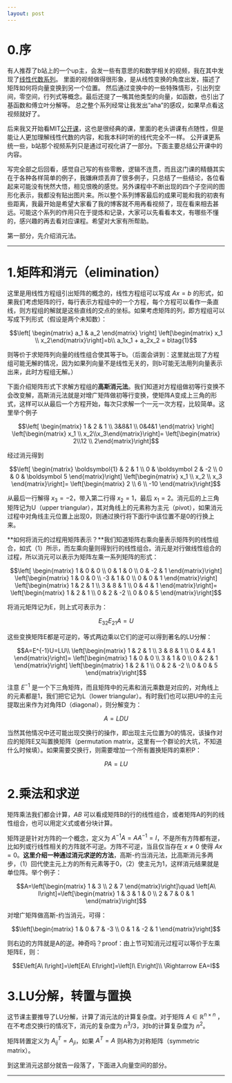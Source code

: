 ```yaml
---
layout: post
---
```


# 0.序
有人推荐了b站上的一个up主，会发一些有意思的和数学相关的视频，我在其中发现了[线性代数系列](https://www.bilibili.com/video/av5977466)。
里面的视频做得很形象，是从线性变换的角度出发，描述了矩阵如何将向量变换到另一个位置。
然后通过变换中的一些特殊情形，引出列空间，零空间，行列式等概念。最后还提了一嘴其他类型的向量，如函数，也引出了基函数和傅立叶分解等。
总之整个系列经常让我发出“aha”的感叹，如果早点看这视频就好了。

后来我又开始看MIT[公开课](http://open.163.com/special/opencourse/daishu.html)，这也是很经典的课，里面的老头讲课有点随性，但是能让人更加理解线性代数的内容，和我本科时听的线代完全不一样。
公开课更系统一些，b站那个视频系列只是通过可视化讲了一部分。下面主要总结公开课中的内容。

写完全部之后回看，感觉自己写的有些零散，逻辑不连贯，而且这门课的精髓其实在于各种各样简单的例子，我嫌麻烦丢弃了很多例子，只总结了一些结论，各位看起来可能没有恍然大悟，相见恨晚的感觉。另外课程中不断出现的四个子空间的图形化表示，我都没有贴出图片来。所以整个系列博客最后的成果可能和我的初衷有些距离，我最开始是希望大家看了我的博客就不用再看视频了，现在看来相去甚远。可能这个系列的作用只在于提炼和记录，大家可以先看看本文，有哪些不懂的，感兴趣的再去看对应课程。希望对大家有所帮助。

第一部分，先介绍消元法。

---

# 1.矩阵和消元（elimination）
这里是用线性方程组引出矩阵的概念的，线性方程组可以写成 $Ax=b$ 的形式，如果我们考虑矩阵的行，每行表示方程组中的一个方程，每个方程可以看作一条直线，则方程组的解就是这些直线的交点的坐标。如果考虑矩阵的列，即方程组可以写成下列形式（假设是两个未知数）：

$$\left[ \begin{matrix} a_1 & a_2 \end{matrix} \right]
\left[\begin{matrix} x_1 \\ x_2\end{matrix}\right]=b\\
a_1x_1 + a_2x_2 = b\tag{1}$$

则等价于求矩阵列向量的线性组合使其等于b。（后面会讲到：这里就出现了方程组可能无解的情况，因为如果列向量不是线性无关的，则b可能无法用列向量表示出来，此时方程组无解。）

下面介绍矩阵形式下求解方程组的**高斯消元法**。我们知道对方程组做初等行变换不会改变解，高斯消元法就是对增广矩阵做初等行变换，使矩阵A变成上三角的形式，这样可以从最后一个方程开始，每次只求解一个一元一次方程，比较简单。这里举个例子

$$\left[ \begin{matrix} 1 & 2 & 1 \\ 3&8&1 \\ 0&4&1 \end{matrix} \right]
\left[\begin{matrix} x_1 \\ x_2\\x_3\end{matrix}\right]=
\left[\begin{matrix} 2\\12 \\ 2\end{matrix}\right]$$

经过消元得到

$$\left[ \begin{matrix}
\boldsymbol{1} & 2 & 1 \\
 0 & \boldsymbol 2 & -2 \\
  0 & 0 & \boldsymbol 5 \end{matrix}\right]
\left[\begin{matrix} x_1 \\ x_2 \\ x_3 \end{matrix}\right]=
\left[\begin{matrix} 2 \\ 6 \\ -10 \end{matrix}\right]$$

从最后一行解得 $x_3=-2$，带入第二行得 $x_2=1$，最后 $x_1=2$。消元后的上三角矩阵记为U（upper triangular），其对角线上的元素称为主元（pivot），如果消元过程中对角线主元位置上出现0，则通过换行将下面行中该位置不是0的行换上来。

**如何将消元的过程用矩阵表示？**我们知道矩阵右乘向量表示矩阵列的线性组合，如式（1）所示，而左乘向量则得到行的线性组合。消元是对行做线性组合的过程，所以消元可以表示为矩阵左乘一系列矩阵的形式：

$$\left[ \begin{matrix} 1 & 0 & 0 \\ 0 &  1 & 0 \\ 0 & -2 & 1 \end{matrix}\right]
\left[\begin{matrix} 1 & 0 & 0 \\ -3 &  1 & 0 \\ 0 & 0 & 1 \end{matrix}\right]
\left[\begin{matrix} 1 & 2 & 1 \\ 3 & 8 & 1 \\ 0 & 4 & 1 \end{matrix}\right]=
\left[\begin{matrix} 1 & 2 & 1 \\ 0 & 2 & -2 \\ 0 & 0 &  5 \end{matrix}\right]$$

将消元矩阵记为E，则上式可表示为：

$$E_{32}E_{21}A=U$$

这些变换矩阵E都是可逆的，等式两边乘以它们的逆可以得到著名的LU分解：

$$A=E^{-1}U=LU\\
\left[\begin{matrix} 1 & 2 & 1 \\ 3 & 8 & 1 \\ 0 & 4 & 1 \end{matrix}\right]=
\left[\begin{matrix} 1 & 0 & 0 \\ 3 & 1 & 0 \\ 0 & 2 & 1 \end{matrix}\right]
\left[\begin{matrix} 1 & 2 & 1 \\ 0 & 2 & -2 \\ 0 & 0 &  5 \end{matrix}\right]$$

注意 $E^{-1}$ 是一个下三角矩阵，而且矩阵中的元素和消元乘数是对应的，对角线上的元素都是1，我们把它记为L（lower triangular）。有时我们也可以把U中的主元提取出来作为对角阵D（diagonal），则分解变为：

$$A=LDU$$

当然其他情况中还可能出现交换行的操作，即出现主元位置为0的情况，该操作对应的矩阵E又叫置换矩阵（permutation matrix，这里有一个群论的大坑，不知道什么时候填）。如果需要交换行，则需要增加一个所有置换矩阵的乘积P：

$$PA=LU$$

# 2.乘法和求逆
矩阵乘法我们都会计算，$AB$ 可以看成矩阵B的行的线性组合，或者矩阵A的列的线性组合，也可以用定义式或者分块计算。

矩阵逆是针对方阵的一个概念，定义为 $A^{-1}A=AA^{-1}=I$，不是所有方阵都有逆，比如列或行线性相关的方阵就不可逆。方阵不可逆，当且仅当存在 $x\neq 0$ 使得 $Ax=0$。**这里介绍一种通过消元求逆的方法**，高斯-约当消元法，比高斯消元多两步，（1）回代使主元上方的所有元素等于0，（2）使主元为1，这样消元结果就是单位阵。举个例子：

$$A=\left[\begin{matrix} 1 & 3 \\ 2 & 7 \end{matrix}\right]\quad
\left[A\ I\right]=\left[\begin{matrix} 1 & 3 & 1 & 0 \\ 2 & 7 & 0 & 1 \end{matrix}\right]$$

对增广矩阵做高斯-约当消元，可得：

$$\left[\begin{matrix} 1 & 0 & 7 & -3 \\ 0 & 1 & -2 & 1 \end{matrix}\right]$$

则右边的方阵就是A的逆。神奇吗？proof：由上节可知消元过程可以等价于左乘矩阵E，则：

$$E\left[A\ I\right]=\left[EA\ EI\right]=\left[I\ E\right]\\ \Rightarrow EA=I$$

# 3.LU分解，转置与置换
这节课主要推导了LU分解，计算了消元法的计算复杂度。对于矩阵 $A\in \mathbb{R}^{n\times n}$ ，在不考虑交换行的情况下，消元的复杂度为 $n^3/3$，对b的计算复杂度为 $n^2$。

矩阵转置定义为 $A_{ij}^T=A_{ji}$，如果 $A^T=A$ 则A称为对称矩阵（symmetric matrix）。

到这里消元这部分就告一段落了，下面进入向量空间的部分。

---
